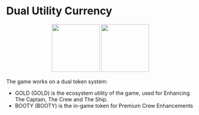 # Dual Utility Currency

<div align="center"><img src="../../docs/tokenomics/img/gold.png" alt="" width="128"> <img src="../../docs/tokenomics/img/rum.png" alt="" width="128"></div>

The game works on a dual token system:

* GOLD (GOLD) is the ecosystem utility of the game, used for Enhancing The Captain, The Crew and The Ship.
* BOOTY (BOOTY) is the in-game token for Premium Crew Enhancements
